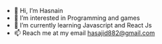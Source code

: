 - 👋 Hi, I’m Hasnain
- 👀 I’m interested in Programming and games
- 🌱 I’m currently learning Javascript and React Js
- 📫 Reach me at my email hasajid882@gmail.com

<!---
Hussy24/Hussy24 is a ✨ special ✨ repository because its `README.md` (this file) appears on your GitHub profile.
You can click the Preview link to take a look at your changes.
--->
